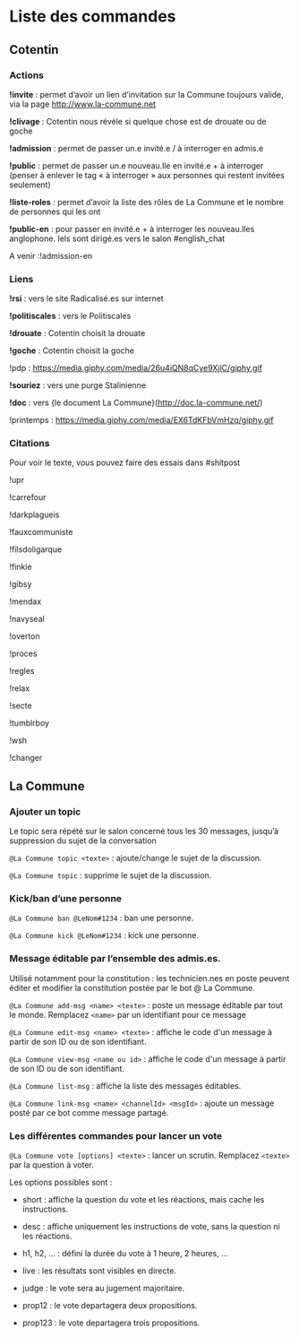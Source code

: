 # Liste des commandes

## Cotentin 

### Actions
**!invite** : permet d’avoir un lien d’invitation sur la Commune toujours valide, via la page http://www.la-commune.net 

**!clivage** : Cotentin nous révèle si quelque chose est de drouate ou de goche

**!admission** : permet de passer un.e invité.e / à interroger en admis.e

**!public** : permet de passer un.e nouveau.lle en invité.e + à interroger (penser à enlever le tag « à interroger » aux personnes qui restent invitées seulement)

**!liste-roles** : permet d’avoir la liste des rôles de La Commune et le nombre de personnes qui les ont

**!public-en** : pour passer en invité.e + à interroger les nouveau.lles anglophone. Iels sont dirigé.es vers le salon #english_chat

A venir :!admission-en

### Liens
**!rsi** : vers le site Radicalisé.es sur internet

**!politiscales** : vers le Politiscales

**!drouate** : Cotentin choisit la drouate

**!goche** : Cotentin choisit la goche

!pdp : https://media.giphy.com/media/26u4iQN8qCye9XjlC/giphy.gif

**!souriez** : vers une purge Stalinienne

**!doc** : vers {le document La Commune}(http://doc.la-commune.net/)

!printemps : https://media.giphy.com/media/EX6TdKFbVmHzq/giphy.gif

### Citations

Pour voir le texte, vous pouvez faire des essais dans #shitpost

!upr

!carrefour

!darkplagueis

!fauxcommuniste

!filsdoligarque

!finkie

!gibsy

!mendax

!navyseal

!overton

!proces

!regles

!relax

!secte

!tumblrboy

!wsh

!changer

## La Commune

### Ajouter un topic

Le topic sera répété sur le salon concerné tous les 30 messages, jusqu’à suppression du sujet de la conversation

`@La Commune topic <texte>` : ajoute/change le sujet de la discussion. 

``@La Commune topic`` : supprime le sujet de la discussion. 

### Kick/ban d’une personne

``@La Commune ban @LeNom#1234`` : ban une personne. 

``@La Commune kick @LeNom#1234`` : kick une personne. 

### Message éditable par l’ensemble des admis.es. 

Utilisé notamment pour la constitution : les technicien.nes en poste peuvent éditer et modifier la constitution postée par le bot @ La Commune.

`@La Commune add-msg <name> <texte>` : poste un message éditable par tout le monde. Remplacez ``<name>`` par un identifiant pour ce message 

``@La Commune edit-msg <name> <texte>`` : affiche le code d'un message à partir de son ID ou de son identifiant. 

``@La Commune view-msg <name ou id>`` : affiche le code d'un message à partir de son ID ou de son identifiant. 

``@La Commune list-msg`` : affiche la liste des messages éditables. 

``@La Commune link-msg <name> <channelId> <msgId>`` : ajoute un message posté par ce bot comme message partagé. 

### Les différentes commandes pour lancer un vote

``@La Commune vote [options] <texte>`` : lancer un scrutin. Remplacez ``<texte>`` par la question à voter. 

Les options possibles sont : 

* short : affiche la question du vote et les réactions, mais cache les instructions.

* desc : affiche uniquement les instructions de vote, sans la question ni les réactions.

* h1, h2, ... : défini la durée du vote à 1 heure, 2 heures, ...

* live : les résultats sont visibles en directe.

* judge : le vote sera au jugement majoritaire.

* prop12 : le vote departagera deux propositions.

* prop123 : le vote departagera trois propositions. 
